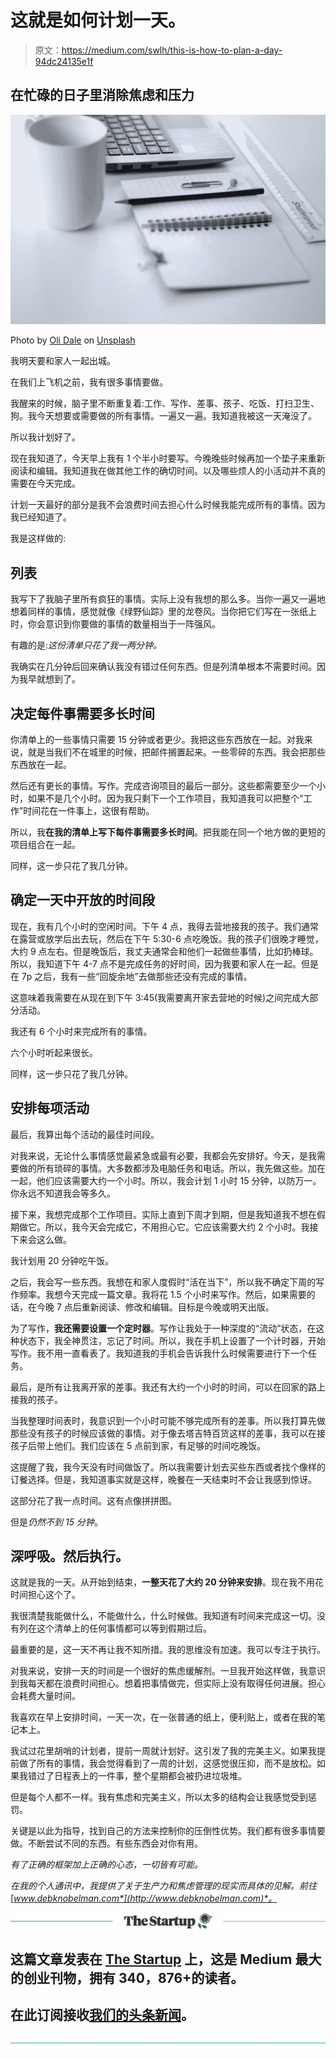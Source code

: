 # 这就是如何计划一天。

> 原文：<https://medium.com/swlh/this-is-how-to-plan-a-day-94dc24135e1f>

## 在忙碌的日子里消除焦虑和压力

![](img/09f26f70ff384fd09abedc7112fb5e13.png)

Photo by [Oli Dale](https://unsplash.com/photos/xjSkI_seiZY?utm_source=unsplash&utm_medium=referral&utm_content=creditCopyText) on [Unsplash](https://unsplash.com/search/photos/organize?utm_source=unsplash&utm_medium=referral&utm_content=creditCopyText)

我明天要和家人一起出城。

在我们上飞机之前，我有很多事情要做。

我醒来的时候，脑子里不断重复着:工作、写作、差事、孩子、吃饭、打扫卫生、狗。我今天想要或需要做的所有事情。一遍又一遍。我知道我被这一天淹没了。

所以我计划好了。

现在我知道了，今天早上我有 1 个半小时要写。今晚晚些时候再加一个垫子来重新阅读和编辑。我知道我在做其他工作的确切时间。以及哪些烦人的小活动并不真的需要在今天完成。

计划一天最好的部分是我不会浪费时间去担心什么时候我能完成所有的事情。因为我已经知道了。

我是这样做的:

## 列表

我写下了我脑子里所有疯狂的事情。实际上没有我想的那么多。当你一遍又一遍地想着同样的事情，感觉就像《绿野仙踪》里的龙卷风。当你把它们写在一张纸上时，你会意识到你要做的事情的数量相当于一阵强风。

有趣的是:*这份清单只花了我一两分钟。*

我确实在几分钟后回来确认我没有错过任何东西。但是列清单根本不需要时间。因为我早就想到了。

## 决定每件事需要多长时间

你清单上的一些事情只需要 15 分钟或者更少。我把这些东西放在一起。对我来说，就是当我们不在城里的时候，把邮件搁置起来。一些零碎的东西。我会把那些东西放在一起。

然后还有更长的事情。写作。完成咨询项目的最后一部分。这些都需要至少一个小时，如果不是几个小时。因为我只剩下一个工作项目，我知道我可以把整个“工作”时间花在一件事上，这很有帮助。

所以，我**在我的清单上写下每件事需要多长时间**。把我能在同一个地方做的更短的项目组合在一起。

同样，这一步只花了我几分钟。

## 确定一天中开放的时间段

现在，我有几个小时的空闲时间。下午 4 点，我得去营地接我的孩子。我们通常在露营或放学后出去玩，然后在下午 5:30-6 点吃晚饭。我的孩子们很晚才睡觉，大约 9 点左右。但是晚饭后，我丈夫通常会和他们一起做些事情，比如扔棒球。所以，我知道下午 4-7 点不是完成任务的好时间，因为我要和家人在一起。但是在 7p 之后，我有一些“回旋余地”去做那些还没有完成的事情。

这意味着我需要在从现在到下午 3:45(我需要离开家去营地的时候)之间完成大部分活动。

我还有 6 个小时来完成所有的事情。

六个小时听起来很长。

同样，这一步只花了我几分钟。

## 安排每项活动

最后，我算出每个活动的最佳时间段。

对我来说，无论什么事情感觉最紧急或最有必要，我都会先安排好。今天，是我需要做的所有琐碎的事情。大多数都涉及电脑任务和电话。所以，我先做这些。加在一起，他们应该需要大约一个小时。所以，我会计划 1 小时 15 分钟，以防万一。你永远不知道我会等多久。

接下来，我想完成那个工作项目。实际上直到下周才到期，但是我知道我不想在假期做它。所以，我今天会完成它，不用担心它。它应该需要大约 2 个小时。我接下来会这么做。

我计划用 20 分钟吃午饭。

之后，我会写一些东西。我想在和家人度假时“活在当下”，所以我不确定下周的写作频率。我想今天完成一篇文章。我将花 1.5 个小时来写作。然后，如果需要的话，在今晚 7 点后重新阅读、修改和编辑。目标是今晚或明天出版。

为了写作，**我还需要设置一个定时器**。写作让我处于一种深度的“流动”状态，在这种状态下，我全神贯注，忘记了时间。所以，我在手机上设置了一个计时器，开始写作。我不用一直看表了。我知道我的手机会告诉我什么时候需要进行下一个任务。

最后，是所有让我离开家的差事。我还有大约一个小时的时间，可以在回家的路上接我的孩子。

当我整理时间表时，我意识到一个小时可能不够完成所有的差事。所以我打算先做那些没有孩子的时候应该做的事情。对于像去塔吉特百货这样的差事，我可以在接孩子后带上他们。我们应该在 5 点前到家，有足够的时间吃晚饭。

这提醒了我，我今天没有时间做饭了。所以我需要计划去买些东西或者找个像样的订餐选择。但是，我知道事实就是这样，晚餐在一天结束时不会让我感到惊讶。

这部分花了我一点时间。这有点像拼拼图。

但是*仍然不到 15 分钟*。

## 深呼吸。然后执行。

这就是我的一天。从开始到结束，**一整天花了大约 20 分钟来安排**。现在我不用花时间担心这个了。

我很清楚我能做什么，不能做什么，什么时候做。我知道有时间来完成这一切。没有列在这个清单上的任何事情都可以等到假期过后。

最重要的是，这一天不再让我不知所措。我的思维没有加速。我可以专注于执行。

对我来说，安排一天的时间是一个很好的焦虑缓解剂。一旦我开始这样做，我意识到我每天都在浪费时间担心。想着把事情做完，但实际上没有取得任何进展。担心会耗费大量时间。

我喜欢在早上安排时间，一天一次，在一张普通的纸上，便利贴上，或者在我的笔记本上。

我试过花里胡哨的计划者，提前一周就计划好。这引发了我的完美主义。如果我提前做了所有的事情，我会觉得看到了一周的计划，这感觉很压抑，而不是放松。如果我错过了日程表上的一件事，整个星期都会被扔进垃圾堆。

但是每个人都不一样。我有焦虑和完美主义，所以太多的结构会让我感觉受到惩罚。

关键是以此为指导，找到自己的方法来控制你的压倒性优势。我们都有很多事情要做。不断尝试不同的东西。有些东西会对你有用。

*有了正确的框架加上正确的心态，一切皆有可能。*

*在我的个人通讯中，我提供了关于生产力和焦虑管理的现实而具体的见解。前往*[*www.debknobelman.com*](http://www.debknobelman.com)*。*

[![](img/308a8d84fb9b2fab43d66c117fcc4bb4.png)](https://medium.com/swlh)

## 这篇文章发表在 [The Startup](https://medium.com/swlh) 上，这是 Medium 最大的创业刊物，拥有 340，876+的读者。

## 在此订阅接收[我们的头条新闻](http://growthsupply.com/the-startup-newsletter/)。

[![](img/b0164736ea17a63403e660de5dedf91a.png)](https://medium.com/swlh)